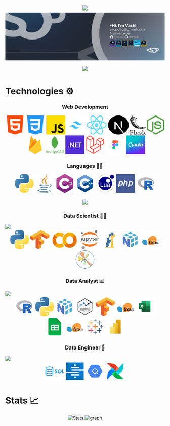 <h1 align="center">
  <img src="https://readme-typing-svg.herokuapp.com/?lines=Hey!+Glad+you+visit.👋;Been+waiting+for+you+😉&center=true&size=28">
  <img src="./assets/LinkedIn VSCP.png">
  <img src="https://readme-typing-svg.demolab.com/?lines=My%20code%20name%20is%20Wat%20✌&center=true&color=f75c7e&size=22" />
</h1>

# Technologies ⚙
<h3 align="center">Web Development</h3>
<div align="center">
  <img width="60px" height="60px" src="./assets/html-5.png" alt="html-5 logo"/>
  <img width="60px" height="60px" src="./assets/css-3.png" alt="css-3 logo"/>
  <img width="60px" height="60px" src="./assets/js.png" alt="js logo"/>
  <img width="60px" height="60px" src="./assets/tailwind.png" alt="tailwind logo"/>
  <img width="65px" height="60px" src="./assets/react.png" alt="react logo"/>
  <img width="65px" height="60px" src="./assets/next.svg" alt="next logo"/>
  <img width="50px" height="60px" src="./assets/flask.png" alt="flask logo"/>
  <img width="55px" height="60px" src="./assets/node.png" alt="node logo"/>
  <img width="60px" height="60px" src="./assets/firebase_logo.png" alt="firebase logo"/>
  <img width="60px" height="60px" src="./assets/mongo.png" alt="mongo logo"/>
  <img width="60px" height="60px" src="./assets/dot-net.png" alt="dotnet logo"/>
  <img width="60px" height="60px" src="./assets/laravel.png" alt="laravel logo"/>
  <img width="60px" height="60px" src="./assets/figma.png" alt="figma logo"/>
  <img width="60px" height="60px" src="./assets/canva.png" alt="canva logo"/>
</div>

<h3 align="center">Languages 👨‍💻</h3>
<div align="center">
  <img width="60px" height="60px" src="./assets/python.png" alt="html-5 logo"/>
  <img width="60px" height="60px" src="./assets/java.png" alt="css-3 logo"/>
  <img width="60px" height="60px" src="./assets/c-sharp.png" alt="js logo"/>
  <img width="60px" height="60px" src="./assets/cpp.png" alt="cpp logo"/>
  <img width="60px" height="60px" src="./assets/lua.png" alt="lua logo"/>
  <img width="60px" height="60px" src="./assets/php.png" alt="php logo"/>
  <img width="60px" height="60px" src="./assets/r.png" alt="r logo"/>
  <br>
  <br>
  <img height=195 src="https://github-readme-stats.vercel.app/api/top-langs/?username=aint-vscp&title_color=61dafb&text_color=ffffff&icon_color=61dafb&bg_color=20232a&langs_count=10&layout=compact&border_color=61dafb&hide_border=true"/>
</div>

<h3 align="center">Data Scientist 👨‍🔬</h3>
<img height=30 src="DSA_DC.png"/>
<div align="center">
  <img width="60px" height="60px" src="./assets/python.png" alt="python logo"/>
  <img width="60px" height="60px" src="./assets/Tensorflow_logo.png" alt="Tensorflow_logo logo"/>
  <img width="90px" height="60px" src="./assets/colab.png" alt="colab logo"/>
  <img width="60px" height="60px" src="./assets/jupyter.png" alt="jupyter logo"/>
  <img width="60px" height="60px" src="./assets/panda.png" alt="pandas logo"/>
  <img width="60px" height="60px" src="./assets/numpy.png" alt="numpy logo"/>
  <img width="60px" height="60px" src="./assets/sklearn.png" alt="sklearn logo"/>
  <img width="60px" height="60px" src="./assets/matplotlib.png" alt="matplotlib logo"/>
</div>

<h3 align="center">Data Analyst 📊</h3>
<img height=30 src="DAA_DC.png"/>
<div align="center">
  <img width="60px" height="60px" src="./assets/r.png" alt="r logo"/>
  <img width="60px" height="60px" src="./assets/python.png" alt="python logo"/>
  <img width="60px" height="60px" src="./assets/numpy.png" alt="numpy logo"/>
  <img width="60px" height="60px" src="./assets/ggplot2.png" alt="ggplot2 logo"/>
  <img width="60px" height="60px" src="./assets/Tensorflow_logo.png" alt="Tensorflow_logo logo"/>
  <img width="60px" height="60px" src="./assets/sklearn.png" alt="sklearn logo"/>
  <img width="60px" height="60px" src="./assets/excel.png" alt="excel logo"/>
  <img width="60px" height="60px" src="./assets/googlesheet.png" alt="googlesheet logo"/>
  <img width="60px" height="60px" src="./assets/sklearn.png" alt="sklearn logo"/>
  <img width="60px" height="60px" src="./assets/tableau.png" alt="tableau logo"/>
  <img width="60px" height="60px" src="./assets/powerbi.png" alt="powerbi logo"/>
</div>

<h3 align="center">Data Engineer 🔧</h3>
<img height=30 src="DEA_DC.png"/>
<div align="center">
  <img width="60px" height="60px" src="./assets/sql.png" alt="sql logo"/>
  <img width="60px" height="60px" src="./assets/stitch.png" alt="stitch logo"/>
  <img width="60px" height="60px" src="./assets/bigquery.png" alt="bigquery logo"/>
  <img width="60px" height="60px" src="./assets/apacheairflow.png" alt="apacheairflow logo"/>
</div>

# Stats 📈
<p align="center">
  <img src="https://github-readme-streak-stats.herokuapp.com/?user=aint-vscp&theme=react&border=61dafb&hide_border=true" alt="Stats">
  <img src="https://github-readme-activity-graph.vercel.app/graph?username=aint-vscp&theme=react-dark&bg_color=20232a&line=f75c7e&hide_border=true" alt="graph">
</p>
